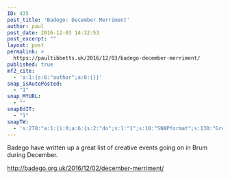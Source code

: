 ```yaml
---
ID: 435
post_title: 'Badego: December Merriment'
author: paul
post_date: 2016-12-03 14:32:53
post_excerpt: ""
layout: post
permalink: >
  https://paultibbetts.uk/2016/12/03/badego-december-merriment/
published: true
mf2_cite:
  - 'a:1:{s:6:"author";a:0:{}}'
snap_isAutoPosted:
  - "1"
snap_MYURL:
  - ""
snapEdIT:
  - "1"
snapTW:
  - 's:278:"a:1:{i:0;a:6:{s:2:"do";s:1:"1";s:10:"SNAPformat";s:130:"Great list of creative events in Brum during December from @wearebadego: http://badego.org.uk/2016/12/02/december-merriment/ %URL%";s:8:"attchImg";s:1:"1";s:9:"isAutoImg";s:1:"A";s:8:"imgToUse";s:0:"";s:4:"doTW";s:1:"1";}}";'
---
```

Badego have written up a great list of creative events going on in Brum during December.

<a href="http://badego.org.uk/2016/12/02/december-merriment/">http://badego.org.uk/2016/12/02/december-merriment/</a>